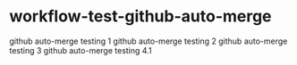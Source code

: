 # workflow-test-github-auto-merge

github auto-merge testing 1
github auto-merge testing 2
github auto-merge testing 3
github auto-merge testing 4.1